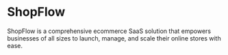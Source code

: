 # ShopFlow
ShopFlow is a comprehensive ecommerce SaaS solution that empowers businesses of all sizes to launch, manage, and scale their online stores with ease. 
